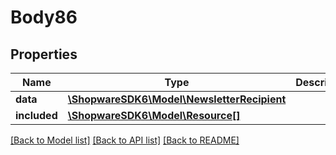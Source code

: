 # Body86

## Properties
Name | Type | Description | Notes
------------ | ------------- | ------------- | -------------
**data** | [**\ShopwareSDK6\Model\NewsletterRecipient**](NewsletterRecipient.md) |  | [optional] 
**included** | [**\ShopwareSDK6\Model\Resource[]**](Resource.md) |  | [optional] 

[[Back to Model list]](../../README.md#documentation-for-models) [[Back to API list]](../../README.md#documentation-for-api-endpoints) [[Back to README]](../../README.md)

